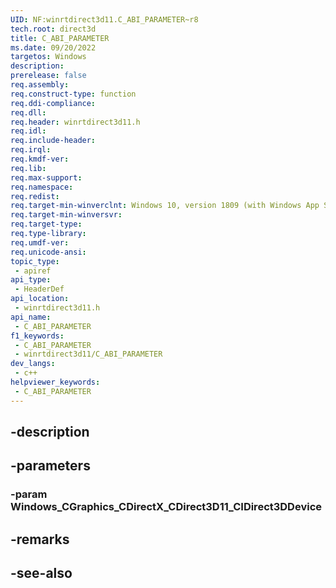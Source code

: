 ```yaml
---
UID: NF:winrtdirect3d11.C_ABI_PARAMETER~r8
tech.root: direct3d
title: C_ABI_PARAMETER
ms.date: 09/20/2022
targetos: Windows
description: 
prerelease: false
req.assembly: 
req.construct-type: function
req.ddi-compliance: 
req.dll: 
req.header: winrtdirect3d11.h
req.idl: 
req.include-header: 
req.irql: 
req.kmdf-ver: 
req.lib: 
req.max-support: 
req.namespace: 
req.redist: 
req.target-min-winverclnt: Windows 10, version 1809 (with Windows App SDK 1.0 Preview 1 or later)
req.target-min-winversvr: 
req.target-type: 
req.type-library: 
req.umdf-ver: 
req.unicode-ansi: 
topic_type:
 - apiref
api_type:
 - HeaderDef
api_location:
 - winrtdirect3d11.h
api_name:
 - C_ABI_PARAMETER
f1_keywords:
 - C_ABI_PARAMETER
 - winrtdirect3d11/C_ABI_PARAMETER
dev_langs:
 - c++
helpviewer_keywords:
 - C_ABI_PARAMETER
---
```


## -description

## -parameters

### -param Windows_CGraphics_CDirectX_CDirect3D11_CIDirect3DDevice

## -remarks

## -see-also

